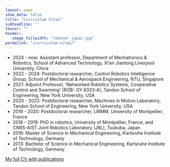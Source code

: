 ```yaml
---
layout: page
show_meta: false
title: "Curriculum Vitae"
subheadline: ""
teaser: ""
header:
   image_fullwidth: "/banner_japan.jpg"
permalink: "/curriculum-vitae/"
---
```

* 2024 - now: Assistant professor, Department of Mechatronics & Robotics, School of Advanced Technology, Xi’an Jiaotong Liverpool University, China
* 2022 - 2024: Postdoctoral researcher, Control Robotics Intelligence Group, School of Mechanical & Aerospace Engineering, NTU, Singapore
* 2021: Adjunct Professor, ‘Networked Robotics Systems, Cooperative Control and Swarming’ (ROB- GY 6333-A), Tandon School of Engineering, New York University, USA
* 2020 - 2022: Postdoctoral researcher, Machines in Motion Laboratory, Tandon School of Engineering, New York University, USA
* 2019 - 2020: Postdoctoral researcher, LIRMM, University of Montpellier, France
* 2016 - 2019: PhD in robotics, University of Montpellier, France, and CNRS-AIST Joint Robotics Laboratory (JRL), Tsukuba, Japan
* 2016: Master of Science in Mechanical Engineering, Karlsruhe Institute of Technology, Germany
* 2013: Bachelor of Science in Mechanical Engineering, Karlsruhe Institute of Technology, Germany

<a class="radius button small" href="{{ site.url }}/download/KaiPfeifferResume.pdf">My full CV with publications</a>
